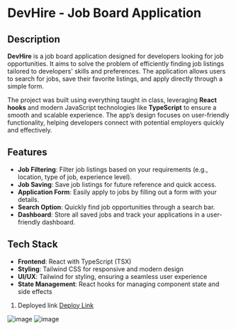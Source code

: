 # DevHire - Job Board Application

## Description

**DevHire** is a job board application designed for developers looking for job opportunities. It aims to solve the problem of efficiently finding job listings tailored to developers' skills and preferences. The application allows users to search for jobs, save their favorite listings, and apply directly through a simple form.

The project was built using everything taught in class, leveraging **React hooks** and modern JavaScript technologies like **TypeScript** to ensure a smooth and scalable experience. The app’s design focuses on user-friendly functionality, helping developers connect with potential employers quickly and effectively.

## Features

- **Job Filtering**: Filter job listings based on your requirements (e.g., location, type of job, experience level).
- **Job Saving**: Save job listings for future reference and quick access.
- **Application Form**: Easily apply to jobs by filling out a form with your details.
- **Search Option**: Quickly find job opportunities through a search bar.
- **Dashboard**: Store all saved jobs and track your applications in a user-friendly dashboard.

## Tech Stack

- **Frontend**: React with TypeScript (TSX)
- **Styling**: Tailwind CSS for responsive and modern design
- **UI/UX**: Tailwind for styling, ensuring a seamless user experience
- **State Management**: React hooks for managing component state and side effects


1. Deployed link 
  [ Deploy Link](https://react-end-term-project-job-searching-plgl.vercel.app/)

  ![image](https://github.com/user-attachments/assets/03957148-c175-4580-b3a5-72a49009e026)
  ![image](https://github.com/user-attachments/assets/203a870e-3c1f-4037-bd9d-cdf36ebecab3)


